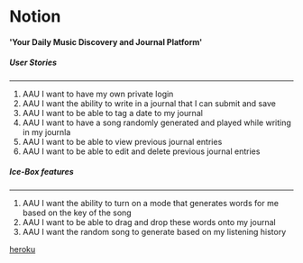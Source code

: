 # Notion 

#### 'Your Daily Music Discovery and Journal Platform' 

##### User Stories
___
1. AAU I want to have my own private login 
2. AAU I want the ability to write in a journal that I can submit and save 
3. AAU I want to be able to tag a date to my journal 
4. AAU I want to have a song randomly generated and played while writing in my journla 
5. AAU I want to be able to view previous journal entries
6. AAU I want to be able to edit and delete previous journal entries 


##### Ice-Box features 
___
1. AAU I want the ability to turn on a mode that generates words for me based on the key of the song 
2. AAU I want to be able to drag and drop these words onto my journal 
3. AAU I want the random song to generate based on my listening history

[heroku](https://notion-sei.herokuapp.com/)
